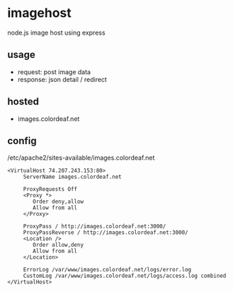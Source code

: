 imagehost
=========

node.js image host using express

usage
-----
* request: post image data
* response: json detail / redirect

hosted
------
* images.colordeaf.net

config
------

/etc/apache2/sites-available/images.colordeaf.net

    <VirtualHost 74.207.243.153:80>
         ServerName images.colordeaf.net

         ProxyRequests Off
         <Proxy *>
            Order deny,allow
            Allow from all
         </Proxy>
 
         ProxyPass / http://images.colordeaf.net:3000/
         ProxyPassReverse / http://images.colordeaf.net:3000/
         <Location />
            Order allow,deny
            Allow from all
         </Location>

         ErrorLog /var/www/images.colordeaf.net/logs/error.log
         CustomLog /var/www/images.colordeaf.net/logs/access.log combined
    </VirtualHost>


